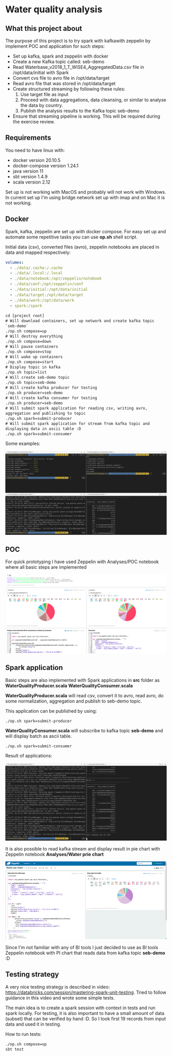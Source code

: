 # Water quality analysis
## What this project about

The purpose of this project is to try spark with kafkawith zeppelin by implement POC and application for such steps:
* Set up kafka, spark and zeppelin with docker
* Create a new Kafka topic called: seb-demo
* Read Waterbase_v2018_1_T_WISE4_AggregatedData.csv file in /opt/data/initial with Spark
* Convert cvs file to avro file in /opt/data/target
* Read avro file that was stored in /opt/data/target
* Create structured streaming by following these rules:
  1. Use target file as input
  2. Proceed with data aggregations, data cleansing, or similar to analyse the data by country. 
  3. Publish the analysis results to the Kafka topic seb-demo
* Ensure that streaming pipeline is working. This will be required during the exercise review.

## Requirements

You need to have linux with:
* docker version 20.10.5
* docker-compose version 1.24.1
* java version 11
* sbt version 1.4.9
* scala version 2.12

Set up is not working with MacOS and probably will not work with Windows. In current set up I'm using bridge network set up with imap and on Mac it is not working.
  
## Docker

Spark, kafka, zeppelin are set up with docker compose. For easy set up and automate some repetitive tasks you can use **op.sh** shell script.

Initial data (csv), converted files (avro), zeppelin notebooks are placed in data and mapped respectively:

```yaml
volumes:
  - ./data/.cache:/.cache
  - ./data/.local:/.local
  - ./data/notebook:/opt/zeppelin/notebook
  - ./data/conf:/opt/zeppelin/conf
  - ./data/initial:/opt/data/initial
  - ./data/target:/opt/data/target
  - ./data/work:/opt/data/work
  - spark:/spark
```

```shell
cd [project root]
# Will download containers, set up network and create kafka topic `seb-demo`
./op.sh compose=up
# Will destroy everything
./op.sh compose=down
# Will pause containers
./op.sh compose=stop
# Will wake up containers
./op.sh compose=start
# Display topic in kafka
./op.sh topic=list
# Will create seb-demo topic
./op.sh topic=seb-demo
# Will create kafka producer for testing
./op.sh producer=seb-demo
# Will create kafka consumer for testing
./op.sh producer=seb-demo
# Will submit spark application for reading csv, writing avro, aggregation and publishing to topic 
./op.sh spark=submit-producer
# Will submit spark application for stream from kafka topic and displaying data in ascii table :D
./op.sh spark=submit-consumer
```
Some examples:

![op.sh](images/op.sh_helper.png)

## POC

For quick prototyping I have used Zeppelin with Analyses/POC notebook where all basic steps are implemented

![Zeppelin POC](images/zeppelin_poc.png)

## Spark application

Basic steps are also implemented with Spark applications in **src** folder as **WaterQualityProducer.scala** **WaterQualityConsumer.scala**

**WaterQualityProducer.scala** will read csv, convert it to avro, read avro, do some normalization, aggregation and publish to seb-demo topic.

This application can be published by using:
```shell
./op.sh spark=submit-producer
```

**WaterQualityConsumer.scala** will subscribe to kafka topic **seb-demo** and will display batch as ascii table.

```shell
./op.sh spark=submit-consumer
```

Result of applications:

![Spark app results](images/spark_consumer_producer.png)

It is also possible to read kafka stream and display result in pie chart with Zeppelin notebook **Analyses/Water prie chart**

![Zeppelin pie chart](images/zeppelin_prie_chart.png)

Since I'm not familiar with any of BI tools I just decided to use as BI tools Zeppelin notebook with PI chart that reads data from kafka topic **seb-demo** :D

## Testing strategy
A very nice testing strategy is described in video: https://databricks.com/session/mastering-spark-unit-testing. Tried to follow guidance in this video and wrote some simple tests.

The main idea is to create a spark session with context in tests and run spark locally. For testing, it is also important to have a small amount of data (subset) that can be verified by hand :D. So I took first 19 records from input data and used it in testing.

How to run tests:
```shell
./op.sh compose=up
sbt test
```

